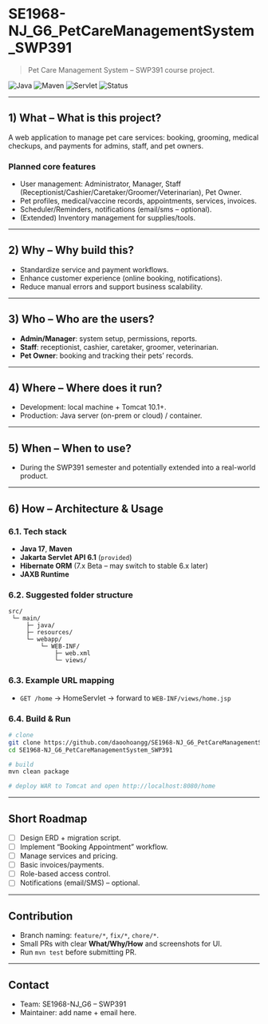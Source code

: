 # SE1968-NJ_G6_PetCareManagementSystem_SWP391

> Pet Care Management System – SWP391 course project.

![Java](https://img.shields.io/badge/Java-17-blue)
![Maven](https://img.shields.io/badge/Maven-3%2B-orange)
![Servlet](https://img.shields.io/badge/Jakarta%20Servlet-6.1-green)
![Status](https://img.shields.io/badge/Status-Work%20in%20progress-yellow)

---

## 1) What – What is this project?
A web application to manage pet care services: booking, grooming, medical checkups, and payments for admins, staff, and pet owners.

### Planned core features
- User management: Administrator, Manager, Staff (Receptionist/Cashier/Caretaker/Groomer/Veterinarian), Pet Owner.
- Pet profiles, medical/vaccine records, appointments, services, invoices.
- Scheduler/Reminders, notifications (email/sms – optional).
- (Extended) Inventory management for supplies/tools.

---

## 2) Why – Why build this?
- Standardize service and payment workflows.  
- Enhance customer experience (online booking, notifications).  
- Reduce manual errors and support business scalability.  

---

## 3) Who – Who are the users?
- **Admin/Manager**: system setup, permissions, reports.  
- **Staff**: receptionist, cashier, caretaker, groomer, veterinarian.  
- **Pet Owner**: booking and tracking their pets’ records.  

---

## 4) Where – Where does it run?
- Development: local machine + Tomcat 10.1+.  
- Production: Java server (on-prem or cloud) / container.  

---

## 5) When – When to use?
- During the SWP391 semester and potentially extended into a real-world product.  

---

## 6) How – Architecture & Usage

### 6.1. Tech stack
- **Java 17**, **Maven**  
- **Jakarta Servlet API 6.1** (`provided`)  
- **Hibernate ORM** (7.x Beta – may switch to stable 6.x later)  
- **JAXB Runtime**  

### 6.2. Suggested folder structure
```
src/
 └─ main/
     ├─ java/               
     ├─ resources/          
     └─ webapp/             
         └─ WEB-INF/
             ├─ web.xml     
             └─ views/      
```

### 6.3. Example URL mapping
- `GET /home` → HomeServlet → forward to `WEB-INF/views/home.jsp`

### 6.4. Build & Run
```bash
# clone
git clone https://github.com/daoohoangg/SE1968-NJ_G6_PetCareManagementSystem_SWP391.git
cd SE1968-NJ_G6_PetCareManagementSystem_SWP391

# build
mvn clean package

# deploy WAR to Tomcat and open http://localhost:8080/home
```

---

## Short Roadmap
- [ ] Design ERD + migration script.  
- [ ] Implement “Booking Appointment” workflow.  
- [ ] Manage services and pricing.  
- [ ] Basic invoices/payments.  
- [ ] Role-based access control.  
- [ ] Notifications (email/SMS) – optional.  

---

## Contribution
- Branch naming: `feature/*`, `fix/*`, `chore/*`.  
- Small PRs with clear **What/Why/How** and screenshots for UI.  
- Run `mvn test` before submitting PR.  

---

## Contact
- Team: SE1968-NJ_G6 – SWP391  
- Maintainer: add name + email here.  
